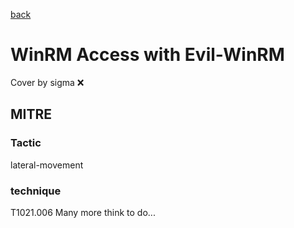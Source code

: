 [back](../index.md)
# WinRM Access with Evil-WinRM
Cover by sigma :x: 
## MITRE
### Tactic
lateral-movement
### technique
T1021.006
Many more think to do...